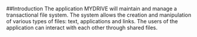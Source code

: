 ##Introduction
The application MYDRIVE will maintain and manage a transactional file system. The system allows the creation and manipulation of various types of files: text, applications and links.
The users of the application can interact with each other through shared files.
